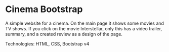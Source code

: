 # Cinema Bootstrap
 A simple website for a cinema.
 On the main page it shows some movies and TV shows. If you click on the movie Interstellar, only this has a video trailer, summary, and a created review as a design of the page.
 
 Technologies:
 HTML,
 CSS,
 Bootstrap v4
